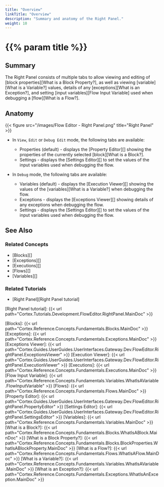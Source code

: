 ```yaml
---
title: "Overview"
linkTitle: "Overview"
description: "Summary and anatomy of the Right Panel."
weight: 10
---
```


# {{% param title %}}

## Summary

The Right Panel consists of multiple tabs to allow viewing and editing of [block properties][What is a Block Property?], as well as viewing [variable][What is a Variable?] values, details of any [exceptions][What is an Exception?], and setting [input variables][Flow Input Variable] used when debugging a [flow][What is a Flow?].

## Anatomy

{{< figure src="/images/Flow Editor - Right Panel.png" title="Right Panel" >}}

* In `View`, `Edit` or `Debug Edit` mode, the following tabs are available:

  * Properties (default) - displays the [Property Editor][] showing the properties of the currently selected [block][What is a Block?].
  * Settings - displays the [Settings Editor][] to set the values of the input variables used when debugging the flow.

* In `Debug` mode, the following tabs are available:

  * Variables (default) - displays the [Execution Viewer][] showing the values of the [variables][What is a Variable?] when debugging the flow.
  * Exceptions - displays the [Exceptions Viewer][] showing details of any exceptions when debugging the flow.
  * Settings - displays the [Settings Editor][] to set the values of the input variables used when debugging the flow.

## See Also

### Related Concepts

* [Blocks][]
* [Exceptions][]
* [Executions][]
* [Flows][]
* [Variables][]

### Related Tutorials

* [Right Panel][Right Panel tutorial]

[Right Panel tutorial]: {{< url path="Cortex.Tutorials.Development.FlowEditor.RightPanel.MainDoc" >}}

[Blocks]: {{< url path="Cortex.Reference.Concepts.Fundamentals.Blocks.MainDoc" >}}
[Exceptions]: {{< url path="Cortex.Reference.Concepts.Fundamentals.Exceptions.MainDoc" >}}
[Exceptions Viewer]: {{< url path="Cortex.Guides.UserGuides.UserInterfaces.Gateway.Dev.FlowEditor.RightPanel.ExceptionsViewer" >}}
[Execution Viewer]: {{< url path="Cortex.Guides.UserGuides.UserInterfaces.Gateway.Dev.FlowEditor.RightPanel.ExecutionViewer" >}}
[Executions]: {{< url path="Cortex.Reference.Concepts.Fundamentals.Executions.MainDoc" >}}
[Flow Input Variable]: {{< url path="Cortex.Reference.Concepts.Fundamentals.Variables.WhatIsAVariable.FlowInputVariable" >}}
[Flows]: {{< url path="Cortex.Reference.Concepts.Fundamentals.Flows.MainDoc" >}}
[Property Editor]: {{< url path="Cortex.Guides.UserGuides.UserInterfaces.Gateway.Dev.FlowEditor.RightPanel.PropertyEditor" >}}
[Settings Editor]: {{< url path="Cortex.Guides.UserGuides.UserInterfaces.Gateway.Dev.FlowEditor.RightPanel.SettingsEditor" >}}
[Variables]: {{< url path="Cortex.Reference.Concepts.Fundamentals.Variables.MainDoc" >}}
[What is a Block?]: {{< url path="Cortex.Reference.Concepts.Fundamentals.Blocks.WhatIsABlock.MainDoc" >}}
[What is a Block Property?]: {{< url path="Cortex.Reference.Concepts.Fundamentals.Blocks.BlockProperties.WhatIsABlockProperty.MainDoc" >}}
[What is a Flow?]: {{< url path="Cortex.Reference.Concepts.Fundamentals.Flows.WhatIsAFlow.MainDoc" >}}
[What is a Variable?]: {{< url path="Cortex.Reference.Concepts.Fundamentals.Variables.WhatIsAVariable.MainDoc" >}}
[What is an Exception?]: {{< url path="Cortex.Reference.Concepts.Fundamentals.Exceptions.WhatIsAnException.MainDoc" >}}
